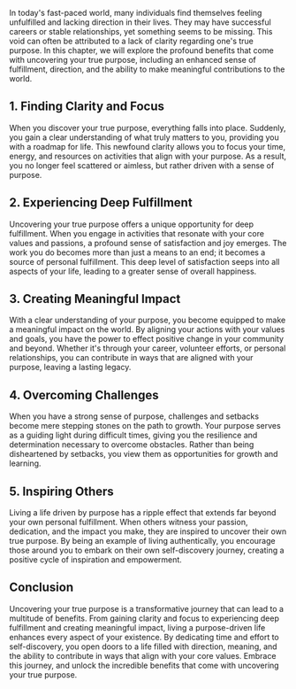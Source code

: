 
In today's fast-paced world, many individuals find themselves feeling unfulfilled and lacking direction in their lives. They may have successful careers or stable relationships, yet something seems to be missing. This void can often be attributed to a lack of clarity regarding one's true purpose. In this chapter, we will explore the profound benefits that come with uncovering your true purpose, including an enhanced sense of fulfillment, direction, and the ability to make meaningful contributions to the world.

## 1\. Finding Clarity and Focus

When you discover your true purpose, everything falls into place. Suddenly, you gain a clear understanding of what truly matters to you, providing you with a roadmap for life. This newfound clarity allows you to focus your time, energy, and resources on activities that align with your purpose. As a result, you no longer feel scattered or aimless, but rather driven with a sense of purpose.

## 2\. Experiencing Deep Fulfillment

Uncovering your true purpose offers a unique opportunity for deep fulfillment. When you engage in activities that resonate with your core values and passions, a profound sense of satisfaction and joy emerges. The work you do becomes more than just a means to an end; it becomes a source of personal fulfillment. This deep level of satisfaction seeps into all aspects of your life, leading to a greater sense of overall happiness.

## 3\. Creating Meaningful Impact

With a clear understanding of your purpose, you become equipped to make a meaningful impact on the world. By aligning your actions with your values and goals, you have the power to effect positive change in your community and beyond. Whether it's through your career, volunteer efforts, or personal relationships, you can contribute in ways that are aligned with your purpose, leaving a lasting legacy.

## 4\. Overcoming Challenges

When you have a strong sense of purpose, challenges and setbacks become mere stepping stones on the path to growth. Your purpose serves as a guiding light during difficult times, giving you the resilience and determination necessary to overcome obstacles. Rather than being disheartened by setbacks, you view them as opportunities for growth and learning.

## 5\. Inspiring Others

Living a life driven by purpose has a ripple effect that extends far beyond your own personal fulfillment. When others witness your passion, dedication, and the impact you make, they are inspired to uncover their own true purpose. By being an example of living authentically, you encourage those around you to embark on their own self-discovery journey, creating a positive cycle of inspiration and empowerment.

## Conclusion

Uncovering your true purpose is a transformative journey that can lead to a multitude of benefits. From gaining clarity and focus to experiencing deep fulfillment and creating meaningful impact, living a purpose-driven life enhances every aspect of your existence. By dedicating time and effort to self-discovery, you open doors to a life filled with direction, meaning, and the ability to contribute in ways that align with your core values. Embrace this journey, and unlock the incredible benefits that come with uncovering your true purpose.
